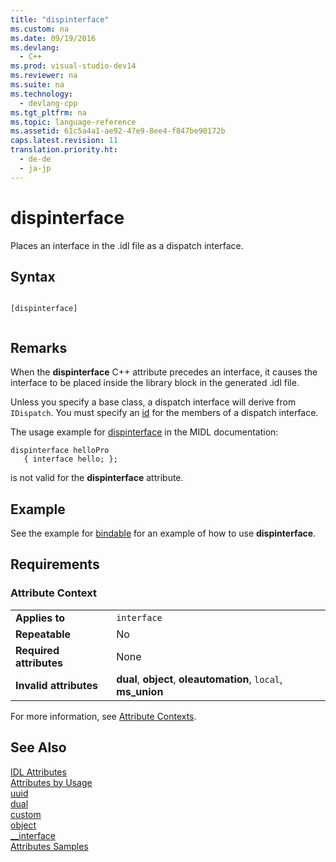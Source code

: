 ```yaml
---
title: "dispinterface"
ms.custom: na
ms.date: 09/19/2016
ms.devlang: 
  - C++
ms.prod: visual-studio-dev14
ms.reviewer: na
ms.suite: na
ms.technology: 
  - devlang-cpp
ms.tgt_pltfrm: na
ms.topic: language-reference
ms.assetid: 61c5a4a1-ae92-47e9-8ee4-f847be90172b
caps.latest.revision: 11
translation.priority.ht: 
  - de-de
  - ja-jp
---
```

# dispinterface
Places an interface in the .idl file as a dispatch interface.  
  
## Syntax  
  
```  
  
[dispinterface]  
  
```  
  
## Remarks  
 When the **dispinterface** C++ attribute precedes an interface, it causes the interface to be placed inside the library block in the generated .idl file.  
  
 Unless you specify a base class, a dispatch interface will derive from `IDispatch`. You must specify an [id](../vs140/id.md) for the members of a dispatch interface.  
  
 The usage example for [dispinterface](http://msdn.microsoft.com/library/windows/desktop/aa366802) in the MIDL documentation:  
  
```  
dispinterface helloPro   
   { interface hello; };   
```  
  
 is not valid for the **dispinterface** attribute.  
  
## Example  
 See the example for [bindable](../vs140/bindable.md) for an example of how to use **dispinterface**.  
  
## Requirements  
  
### Attribute Context  
  
|||  
|-|-|  
|**Applies to**|`interface`|  
|**Repeatable**|No|  
|**Required attributes**|None|  
|**Invalid attributes**|**dual**, **object**, **oleautomation**, `local`, **ms_union**|  
  
 For more information, see [Attribute Contexts](../vs140/Attribute-Contexts.md).  
  
## See Also  
 [IDL Attributes](../vs140/IDL-Attributes.md)   
 [Attributes by Usage](../vs140/Attributes-by-Usage.md)   
 [uuid](../vs140/uuid--C---Attributes-.md)   
 [dual](../vs140/dual.md)   
 [custom](../vs140/custom--C---.md)   
 [object](../vs140/object--C---.md)   
 [__interface](../vs140/__interface.md)   
 [Attributes Samples](assetId:///558ebdb2-082f-44dc-b442-d8d33bf7bdb8)